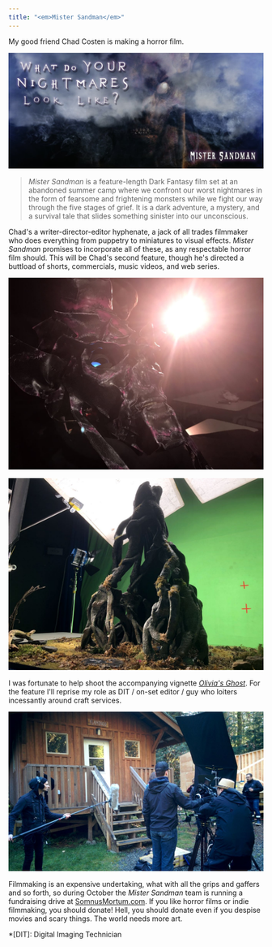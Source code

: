 ```yaml
---
title: "<em>Mister Sandman</em>"
---
```


My good friend Chad Costen is making a horror film.

![Mister Sandman](/images/mister-sandman.jpg)

> *Mister Sandman* is a feature-length Dark Fantasy film set at an abandoned summer camp where we confront our worst nightmares in the form of fearsome and frightening monsters while we fight our way through the five stages of grief. It is a dark adventure, a mystery, and a survival tale that slides something sinister into our unconscious.

Chad's a writer-director-editor hyphenate, a jack of all trades filmmaker who does everything from puppetry to miniatures to visual effects. *Mister Sandman* promises to incorporate all of these, as any respectable horror film should. This will be Chad's second feature, though he's directed a buttload of shorts, commercials, music videos, and web series.

![Mister Sandman monster](/images/mister-sandman-puppet.jpg)

![Olivia's Ghost tree miniature](/images/olivias-ghost-tree-miniature.jpg)

I was fortunate to help shoot the accompanying vignette *[Olivia's Ghost](https://www.youtube.com/watch?v=iOECfjQHcHo)*. For the feature I'll reprise my role as DIT / on-set editor / guy who loiters incessantly around craft services.

![Olivia's Ghost film shoot](/images/olivias-ghost-shoot.jpg)

Filmmaking is an expensive undertaking, what with all the grips and gaffers and so forth, so during October the *Mister Sandman* team is running a fundraising drive at [SomnusMortum.com](http://somnusmortum.com). If you like horror films or indie filmmaking, you should donate! Hell, you should donate even if you despise movies and scary things. The world needs more art.

*[DIT]: Digital Imaging Technician
